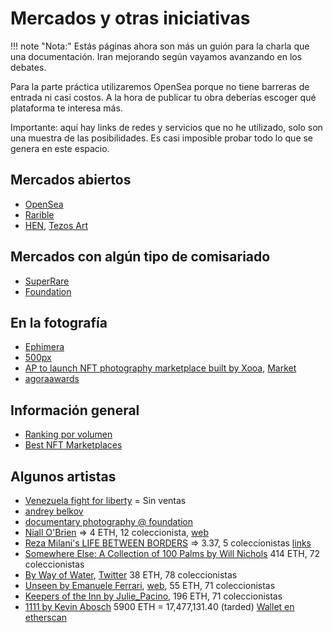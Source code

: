 # Mercados y otras iniciativas

!!! note "Nota:" 
    Estás páginas ahora son más un guión para la charla que una documentación. Iran mejorando según vayamos 
    avanzando en los debates.

Para la parte práctica utilizaremos OpenSea porque no tiene barreras de entrada ni casi costos. A la hora de 
publicar tu obra deberías escoger qué plataforma te interesa más.

Importante: aquí hay links de redes y servicios que no he utilizado, solo son una muestra de las posibilidades. Es 
casi imposible probar todo lo que se genera en este espacio.

## Mercados abiertos
- [OpenSea](https://opensea.io/)
- [Rarible](https://rarible.com/)
- [HEN](https://hicetnunc.art/), [Tezos Art](https://tezos.art/)

## Mercados con algún tipo de comisariado
- [SuperRare](https://superrare.com/)
- [Foundation](https://foundation.app/)

## En la fotografía
- [Ephimera](https://ephimera.com/)
- [500px](https://500px.com/vault)
- [AP to launch NFT photography marketplace built by Xooa](https://www.ap.org/press-releases/2022/ap-to-launch-nft-marketplace-built-by-xooa), [Market](https://apmarket.xooa.com/)
- [agoraawards](https://nft.agoraawards.com/)

## Información general
- [Ranking por volumen](https://dappradar.com/nft/marketplaces)
- [Best NFT Marketplaces](https://www.bestnfts.com/best-nft-marketplaces/)

## Algunos artistas
- [Venezuela fight for liberty](https://opensea.io/collection/fightforliberty-venezuela) = Sin ventas
- [andrey belkov](https://andreybelkov.com/nft/)
- [documentary photography @ foundation](https://foundation.app/tags/documentary%20photography)
- [Niall O'Brien](https://foundation.app/collection/bluecrawfish) => 4 ETH, 12 coleccionista, [web](https://niallobrien.co/)
- [Reza Milani's LIFE BETWEEN BORDERS](https://foundation.app/collection/Kurdistan) => 3.37, 5 coleccionistas [links](https://linktr.ee/rezamilani)
- [Somewhere Else: A Collection of 100 Palms by Will Nichols](https://opensea.io/collection/willnichols-somewhere-else) 414 ETH, 72 coleccionistas
- [By Way of Water](https://opensea.io/collection/bywayofwater), [Twitter](https://twitter.com/kristophershinn) 38 ETH, 78 coleccionistas
- [Unseen by Emanuele Ferrari](https://opensea.io/collection/unseen-emanuele-ferrari), [web](https://www.emanueleferrari.photography/#8), 55 ETH, 71 coleccionistas
- [Keepers of the Inn by Julie_Pacino](https://opensea.io/collection/keepers-of-the-inn), 196 ETH, 71 coleccionistas
- [1111 by Kevin Abosch](https://opensea.io/collection/1111-by-kevin-abosch) 5900 ETH = 17,477,131.40 (tarded) [Wallet en etherscan](https://etherscan.io/address/0x3cC435694547CC536106fD54fD11D88D2a85B611#analytics)
